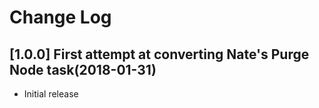 # Change Log

## [1.0.0] First attempt at converting Nate's Purge Node task(2018-01-31)

* Initial release
